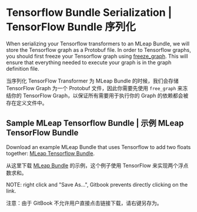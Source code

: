 # Tensorflow Bundle Serialization | TensorFlow Bundle 序列化

When serializing your Tensorflow transformers to an MLeap Bundle, we will store the Tensorflow graph as a Protobuf file. In order to Tensorflow graphs, you should first freeze your Tensorflow graph using [freeze_graph](https://github.com/tensorflow/tensorflow/blob/master/tensorflow/python/tools/freeze_graph.py). This will ensure that everything needed to execute your graph is in the graph definition file.

当序列化 TensorFlow Transformer 为 MLeap Bundle 的时候，我们会存储 TensorFlow Graph 为一个 Protobuf 文件，因此你需要先使用 `free_graph` 来冻结你的 TensorFlow Graph，以保证所有需要用于执行你的 Graph 的依赖都会被存在定义文件中。

## Sample MLeap Tensorflow Bundle | 示例 MLeap TensorFlow Bundle

Download an example MLeap Bundle that uses Tensorflow to add two floats together: [MLeap Tensorflow Bundle](../assets/bundles/tensorflow-model.zip).

从这里下载 [MLeap Bundle](../assets/bundles/tensorflow-model.zip) 的示例，这个例子使用 TensorFlow 来实现两个浮点数求和。

NOTE: right click and "Save As...", Gitbook prevents directly clicking on the link.

注意：由于 GitBook 不允许用户直接点击链接下载，请右键另存为。